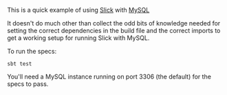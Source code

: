 This is a quick example of using [Slick](http://slick.typesafe.com/ "Slick") with [MySQL](http://mysql.com "MySQL")

It doesn't do much other than collect the odd bits of knowledge needed for setting the correct dependencies
in the build file and the correct imports to get a working setup for running Slick with MySQL.

To run the specs:

	sbt test
	
You'll need a MySQL instance running on port 3306 (the default) for the specs to pass.